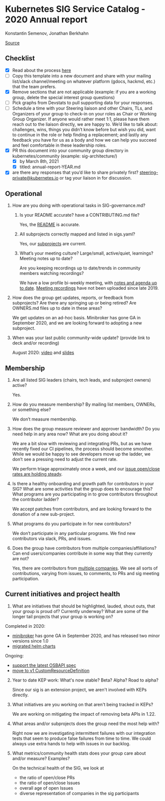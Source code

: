 # Kubernetes SIG Service Catalog - 2020 Annual report
Konstantin Semenov, Jonathan Berkhahn


[Source](https://github.com/kubernetes/community/blob/master/committee-steering/governance/annual-reports.md)

## Checklist
- [x] Read about the process [here](https://git.k8s.io/community/committee-steering/governance/annual-reports.md#reporting-process)
- [ ] Copy this template into a new document and share with your mailing list/slack channel/meeting on whatever platform (gdocs, hackmd, etc.) that the team prefers.
- [x] Remove sections that are not applicable (example: if you are a working group, delete the special interest group questions)
- [ ] Pick graphs from Devstats to pull supporting data for your responses.
- [ ] Schedule a time with your Steering liaison and other Chairs, TLs, and Organizers of your group to check-in on your
  roles as Chair or Working Group Organizer.
  If anyone would rather meet 1:1, please have them reach out to the liaison directly, we are happy to.
  We’d like to talk about: challenges, wins, things you didn’t know before but wish you did, want to continue in the
  role or help finding a replacement; and lastly any feedback you have for us as a body and how we can help you
  succeed and feel comfortable in these leadership roles.
- [x] PR this document into your community group directory in kubernetes/community (example: sig-architecture/)
    - [x] by March 8th, 2021
    - [x] titled: annual-report-YEAR.md
- [x] are there any responses that you’d like to share privately first? steering-private@kubernetes.io or tag your liaison in for discussion.

## Operational
1. How are you doing with operational tasks in SIG-governance.md?
    1. Is your README accurate? have a CONTRIBUTING.md file?

       Yes, the [README](https://github.com/kubernetes/community/blob/master/sig-service-catalog/README.md) is accurate.
    2. All subprojects correctly mapped and listed in sigs.yaml?

       Yes, our [subprojects](https://github.com/kubernetes/community/blob/master/sig-service-catalog/README.md#subprojects) are current.
    3. What’s your meeting culture? Large/small, active/quiet, learnings? Meeting notes up to date?

       Are you keeping recordings up to date/trends in community members watching recordings?

       We have a low profile bi-weekly meeting, with [notes and agenda up to date](https://docs.google.com/document/d/17xlpkoEbPR5M6P5VDzNx17q6-IPFxKyebEekCGYiIKM/edit#).
       [Meeting recordings](https://www.youtube.com/watch?v=ukPj1sFFkr0&list=PL69nYSiGNLP2k9ZXx9E1MvRSotFDoHUWs) have not been uploaded since late 2019.

2. How does the group get updates, reports, or feedback from subprojects?
   Are there any springing up or being retired? Are OWNERS.md files up to date in these areas?

   We get updates on an ad-hoc basis.
   Minibroker has gone GA in September 2020, and we are looking forward to adopting a new subproject.
   
3. When was your last public community-wide update? (provide link to deck and/or recording)
   
    August 2020:  [video](https://youtu.be/ieXSPmdsQ6I) and [slides](https://static.sched.com/hosted_files/kccnceu20/ad/Aug18_SIG_Service_Catalog_Update.pdf)

## Membership
1. Are all listed SIG leaders (chairs, tech leads, and subproject owners) active?

   Yes.

2. How do you measure membership? By mailing list members, OWNERs, or something else?

   We don’t measure membership.

3. How does the group measure reviewer and approver bandwidth?
   Do you need help in any area now? What are you doing about it?

   We are a bit slow with reviewing and integrating PRs, but as we have recently fixed our CI pipelines, the process should become smoother. 
   While we would be happy to see developers move up the ladder, we don’t see a pressing need to adjust the current rate.

   We perform triage approximately once a week, and our [issue open/close rates are holding steady](https://k8s.devstats.cncf.io/d/39/issues-opened-closed-by-sig?orgId=1&var-period=d7&var-sig_name=service-catalog&var-kind_name=All).

4. Is there a healthy onboarding and growth path for contributors in your SIG? What are some activities that the group
   does to encourage this? What programs are you participating in to grow contributors throughout the contributor ladder?

   We accept patches from contributors, and are looking forward to the donation of a new sub-project.

5. What programs do you participate in for new contributors?

   We don’t participate in any particular programs.
   We find new contributors via slack, PRs, and issues.

6. Does the group have contributors from multiple companies/affiliations?
   Can end users/companies contribute in some way that they currently are not?

   Yes, there are contributors from [multiple companies](https://k8s.devstats.cncf.io/d/74/contributions-chart?orgId=1&var-period=d7&var-metric=contributions&var-repogroup_name=SIG%20Service%20Catalog&var-country_name=All&var-company_name=All&var-company=all).
   We see all sorts of contributions, varying from issues, to comments, to PRs and sig meeting participation.


## Current initiatives and project health
1. What are initiatives that should be highlighted, lauded, shout outs, that your group is proud of? Currently underway?
   What are some of the longer tail projects that your group is working on?
   
Completed in 2020:
   - [minibroker](https://github.com/kubernetes-sigs/minibroker) has gone GA in September 2020, and has released two minor versions since 1.0 
   - [migrated helm charts](https://github.com/kubernetes-sigs/service-catalog/issues/2841)
   
Ongoing:
   - [support the latest OSBAPI spec](https://github.com/kubernetes-sigs/go-open-service-broker-client/issues/165)
   - [move to v1 CustomResourceDefinition](https://github.com/kubernetes-sigs/service-catalog/issues/2809)

    
2. Year to date KEP work: What's now stable? Beta? Alpha? Road to alpha?
   
    Since our sig is an extension project, we aren't involved with KEPs directly.

3. What initiatives are you working on that aren't being tracked in KEPs?

   We are working on mitigating the impact of removing beta APIs in 1.22.

4. What areas and/or subprojects does the group need the most help with?

   Right now we are investigating intermittent failures with our integration tests that seem to produce false failures from time to time.
   We could always use extra hands to help with issues in our backlog.

5. What metrics/community health stats does your group care about and/or measure? Examples?

   On the technical health of the SIG, we look at
    - the ratio of open/close PRs
    - the ratio of open/close Issues
    - overall age of open Issues
    - diverse representation of companies in the sig participants